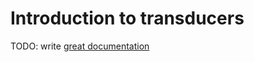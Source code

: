 # Introduction to transducers

TODO: write [great documentation](http://jacobian.org/writing/great-documentation/what-to-write/)
